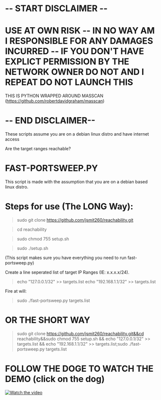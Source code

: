 # -- START DISCLAIMER --

# USE AT OWN RISK -- IN NO WAY AM I RESPONSIBLE FOR ANY DAMAGES INCURRED -- IF YOU DON'T HAVE EXPLICT PERMISSION BY THE NETWORK OWNER DO NOT AND I REPEAT DO NOT LAUNCH THIS 

THIS IS PYTHON WRAPPED AROUND MASSCAN (https://github.com/robertdavidgraham/masscan)
# -- END DISCLAIMER--

These scripts assume you are on a debian linux distro and have internet access

Are the target ranges reachable?

# FAST-PORTSWEEP.PY
This script is made with the assumption that you are on a debian based linux distro.

# Steps for use (The LONG Way):

>sudo git clone https://github.com/jsmit260/reachability.git

>cd reachability

>sudo chmod 755 setup.sh

> sudo ./setup.sh

(This script makes sure you have everything you need to run fast-portsweep.py)

Create a line seperated list of target IP Ranges (IE: x.x.x.x/24).
> echo "127.0.0.1/32" >> targets.list
> echo "192.168.1.1/32" >> targets.list

Fire at will:
>sudo ./fast-portsweep.py targets.list

# OR THE SHORT WAY
> sudo git clone https://github.com/jsmit260/reachability.git&&cd reachability&&sudo chmod 755 setup.sh && echo "127.0.0.1/32" >> targets.list && echo "192.168.1.1/32" >> targets.list;sudo ./fast-portsweep.py targets.list



# FOLLOW THE DOGE TO WATCH THE DEMO (click on the dog)
[![Watch the video](https://i.imgur.com/EVvpwLb.jpg)](https://www.youtube.com/watch?v=EpbwpMsnZDI)



